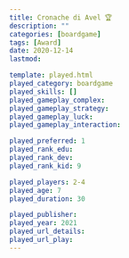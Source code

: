 ```yaml
---
title: Cronache di Avel 🏆
description: ""
categories: [boardgame]
tags: [Award]
date: 2020-12-14
lastmod: 

template: played.html
played_category: boardgame
played_skills: []
played_gameplay_complex: 
played_gameplay_strategy: 
played_gameplay_luck: 
played_gameplay_interaction: 

played_preferred: 1
played_rank_edu: 
played_rank_dev: 
played_rank_kid: 9

played_players: 2-4
played_age: 7
played_duration: 30

played_publisher: 
played_year: 2021
played_url_details: 
played_url_play: 
---
```


